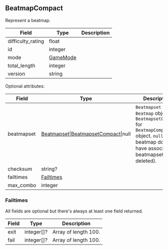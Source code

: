 ## BeatmapCompact

Represent a beatmap.

Field             | Type                  | Description
----------------- | --------------------- | -----------
difficulty_rating | float                 | |
id                | integer               | |
mode              | [GameMode](#gamemode) | |
total_length      | integer               | |
version           | string                | |

Optional attributes:

Field       | Type                                                                     | Description
----------- | ------------------------------------------------------------------------ | -----------
beatmapset  | [Beatmapset](#beatmapset)\|[BeatmapsetCompact](#beatmapsetcompact)\|null | `Beatmapset` for `Beatmap` object, `BeatmapsetCompact` for `BeatmapCompact` object. `null` if the beatmap doesn't have associated beatmapset (e.g. deleted).
checksum    | string?                                                                  | |
failtimes   | [Failtimes](#beatmapcompact-failtimes)                                   | |
max_combo   | integer                                                                  | |

<div id="beatmapcompact-failtimes" data-unique="beatmapcompact-failtimes"></div>

### Failtimes

All fields are optional but there's always at least one field returned.

Field | Type       | Description
----- | ---------- | --------------------
exit  | integer[]? | Array of length 100.
fail  | integer[]? | Array of length 100.
